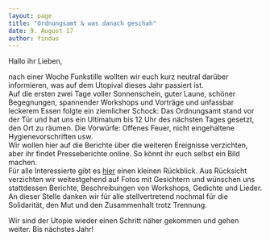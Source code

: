 ```yaml
---
layout: page
title: "Ordnungsamt & was danach geschah"
date: 9. August 17
author: findus
---
```

Hallo ihr Lieben,

nach einer Woche Funkstille wollten wir euch kurz neutral darüber informieren, was auf dem Utopival dieses Jahr passiert ist.<br />
Auf die ersten zwei Tage voller Sonnenschein, guter Laune, schöner Begegnungen, spannender Workshops und Vorträge und unfassbar leckerem Essen folgte ein ziemlicher Schock: Das Ordnungsamt stand vor der Tür und hat uns ein Ultimatum bis 12 Uhr des nächsten Tages gesetzt, den Ort zu räumen. Die Vorwürfe: Offenes Feuer, nicht eingehaltene Hygienevorschriften usw.<br />
Wir wollen hier auf die Berichte über die weiteren Ereignisse verzichten, aber ihr findet Presseberichte online. So könnt ihr euch selbst ein Bild machen.<br />
Für alle Interessierte gibt es [hier](/2017/rueckblick/) einen kleinen Rückblick. Aus Rücksicht verzichten wir weitestgehend auf Fotos mit Gesichtern und wünschen uns stattdessen Berichte, Beschreibungen von Workshops, Gedichte und Lieder.<br />
An dieser Stelle danken wir für alle stellvertretend nochmal für die Solidarität, den Mut und den Zusammenhalt trotz Trennung.

Wir sind der Utopie wieder einen Schritt näher gekommen und gehen weiter. Bis nächstes Jahr!

